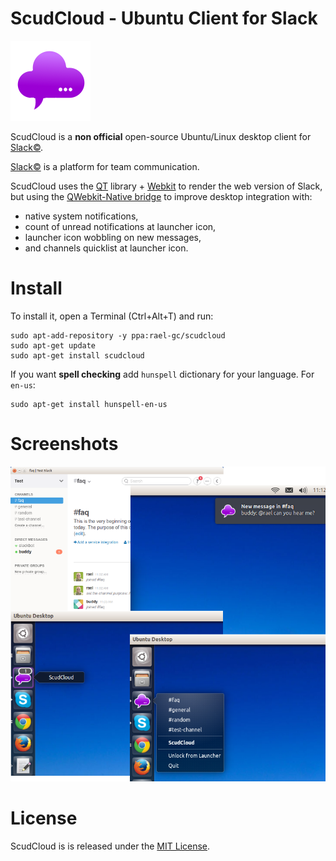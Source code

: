# ScudCloud - Ubuntu Client for Slack

![ScudCloud Logo](/scudcloud-0.9/resources/scudcloud.png?raw=true "Scud clouds are low, ragged and wind-torn cloud fragments, usually not attached to the thunderstorm base. With the 'mother' cloud, the form of them together is like a chat balloon")

ScudCloud is a **non official** open-source Ubuntu/Linux desktop client for [Slack&copy;](http://slack.com).

[Slack&copy;](http://slack.com) is a platform for team communication.

ScudCloud uses the [QT](http://qt-project.org) library + [Webkit](http://www.webkit.org/) to render the web version of Slack, but using the [QWebkit-Native bridge](http://qt-project.org/doc/qt-4.8/qtwebkit-bridge.html) to improve desktop integration with:

* native system notifications,
* count of unread notifications at launcher icon,
* launcher icon wobbling on new messages,
* and channels quicklist at launcher icon.

# Install

To install it, open a Terminal (Ctrl+Alt+T) and run:

```term
sudo apt-add-repository -y ppa:rael-gc/scudcloud
sudo apt-get update
sudo apt-get install scudcloud
```

If you want **spell checking** add `hunspell` dictionary for your language. For `en-us`:

    sudo apt-get install hunspell-en-us

# Screenshots

![Some screenshots](/screenshot.png?raw=true)

# License

ScudCloud is is released under the [MIT License](/LICENSE).
